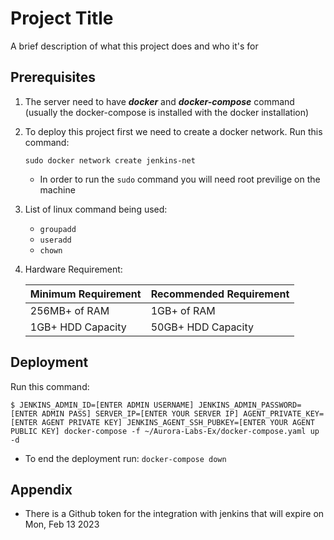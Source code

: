 
# Project Title

A brief description of what this project does and who it's for


## Prerequisites

1. The server need to have **_docker_** and **_docker-compose_** command (usually the docker-compose is installed with the docker installation)
2. To deploy this project first we need to create a docker network.
    Run this command:

    `sudo docker network create jenkins-net`
    * In order to run the `sudo` command you will need root previlige on the machine
3. List of linux command being used:
    - `groupadd`
    - `useradd`
    - `chown`
4. Hardware Requirement:

    | Minimum Requirement	 | Recommended Requirement           
    | -------------          | -------------
    | 256MB+ of RAM	         | 1GB+ of RAM 
    | 1GB+ HDD Capacity	     | 50GB+ HDD Capacity          
    
## Deployment

Run this command:

`$ JENKINS_ADMIN_ID=[ENTER ADMIN USERNAME] JENKINS_ADMIN_PASSWORD=[ENTER ADMIN PASS] SERVER_IP=[ENTER YOUR SERVER IP] AGENT_PRIVATE_KEY=[ENTER AGENT PRIVATE KEY] JENKINS_AGENT_SSH_PUBKEY=[ENTER YOUR AGENT PUBLIC KEY] docker-compose -f ~/Aurora-Labs-Ex/docker-compose.yaml up -d`

* To end the deployment run: `docker-compose down`


## Appendix

* There is a Github token for the integration with jenkins that will expire on Mon, Feb 13 2023

